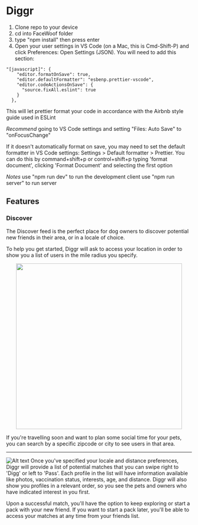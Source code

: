 # Diggr


1. Clone repo to your device
2. cd into FaceWoof folder
3. type "npm install" then press enter
4. Open your user settings in VS Code (on a Mac, this is Cmd-Shift-P) and click Preferences: Open Settings (JSON). You will need to add this section:

```
"[javascript]": {
    "editor.formatOnSave": true,
    "editor.defaultFormatter": "esbenp.prettier-vscode",
    "editor.codeActionsOnSave": {
      "source.fixAll.eslint": true
    }
  },
```

This will let prettier format your code in accordance with the Airbnb style guide used in ESLint

*Recommend* going to VS Code settings and setting "Files: Auto Save" to "onFocusChange"

If it doesn't automatically format on save, you may need to set the default formatter in VS Code settings: Settings > Default formatter > Prettier. You can do this by command+shift+p or control+shift+p typing 'format document', clicking 'Format Document' and selecting the first option

*Notes*
use "npm run dev" to run the development client
use "npm run server" to run server

## Features

### Discover

The Discover feed is the perfect place for dog owners to discover potential new friends in their area, or in a locale of choice. 

To help you get started, Diggr will ask to access your location in order to show you a list of users in the mile radius you specify. 

<p align="center">
<img src="https://github.com/gbb1/diggr/blob/1eecefad57b6bca2980be7eeb44f9ff88cff52fa/public/READMEGIF/searchCity.gif" width="450"/>
</p>
If you're travelling soon and want to plan some social time for your pets, you can search by a specific zipcode or city to see users in that area.

---
![Alt text](https://github.com/gbb1/diggr/blob/1eecefad57b6bca2980be7eeb44f9ff88cff52fa/public/READMEGIF/matchGif2.gif)
Once you've specified your locale and distance preferences, Diggr will provide a list of potential matches that you can swipe right to 'Digg' or left to 'Pass'. Each profile in the list will have information available like photos, vaccination status, interests, age, and distance. Diggr will also show you profiles in a relevant order, so you see the pets and owners who have indicated interest in you first. 

Upon a successful match, you'll have the option to keep exploring or start a pack with your new friend. If you want to start a pack later, you'll be able to access your matches at any time from your friends list. 
<br />
